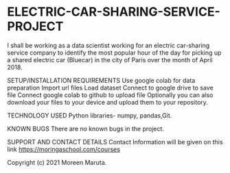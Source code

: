 # ELECTRIC-CAR-SHARING-SERVICE-PROJECT
I shall be working as a data scientist working for an electric car-sharing service company to identify the most popular hour of the day for picking up a shared electric car (Bluecar) in the city of Paris over the month of April 2018.

SETUP/INSTALLATION REQUIREMENTS
Use google colab for data preparation
Import url files
Load dataset
Connect to google drive to save file
Connect google colab to github to upload file
Optionally you can also download your files to your device and upload them to your repository.

TECHNOLOGY USED 
Python libraries- numpy, pandas,Git.

KNOWN BUGS
There are no known bugs in the project.

SUPPORT AND CONTACT DETAILS
Contact Information will be given on this link https://moringaschool.com/courses

Copyright (c) 2021 Moreen Maruta.

